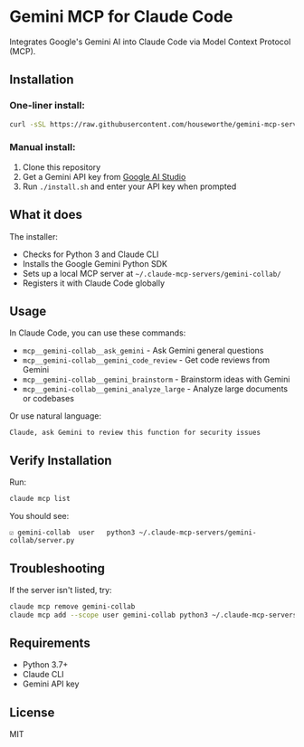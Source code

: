 # Gemini MCP for Claude Code

Integrates Google's Gemini AI into Claude Code via Model Context Protocol (MCP).

## Installation

### One-liner install:
```bash
curl -sSL https://raw.githubusercontent.com/houseworthe/gemini-mcp-server/main/gemini-mcp/install.sh | bash
```

### Manual install:
1. Clone this repository
2. Get a Gemini API key from [Google AI Studio](https://makersuite.google.com/app/apikey)
3. Run `./install.sh` and enter your API key when prompted

## What it does

The installer:
- Checks for Python 3 and Claude CLI
- Installs the Google Gemini Python SDK
- Sets up a local MCP server at `~/.claude-mcp-servers/gemini-collab/`
- Registers it with Claude Code globally

## Usage

In Claude Code, you can use these commands:

- `mcp__gemini-collab__ask_gemini` - Ask Gemini general questions
- `mcp__gemini-collab__gemini_code_review` - Get code reviews from Gemini
- `mcp__gemini-collab__gemini_brainstorm` - Brainstorm ideas with Gemini
- `mcp__gemini-collab__gemini_analyze_large` - Analyze large documents or codebases

Or use natural language:
```
Claude, ask Gemini to review this function for security issues
```

## Verify Installation

Run:
```bash
claude mcp list
```

You should see:
```
☑ gemini-collab  user   python3 ~/.claude-mcp-servers/gemini-collab/server.py
```

## Troubleshooting

If the server isn't listed, try:
```bash
claude mcp remove gemini-collab
claude mcp add --scope user gemini-collab python3 ~/.claude-mcp-servers/gemini-collab/server.py
```

## Requirements

- Python 3.7+
- Claude CLI
- Gemini API key

## License

MIT